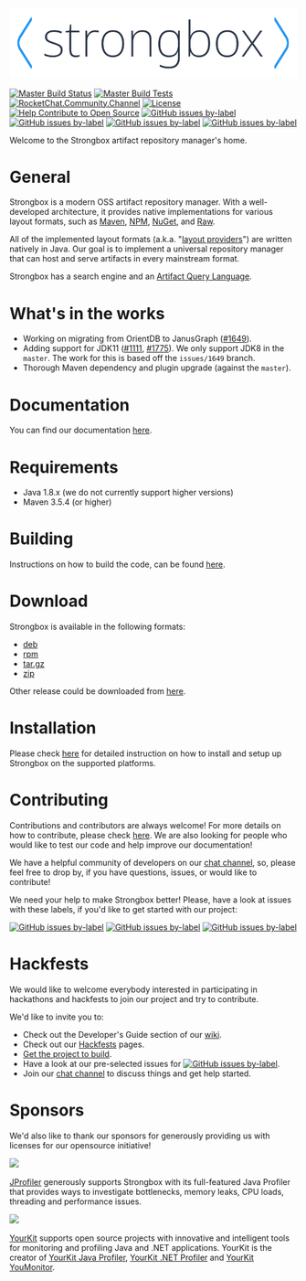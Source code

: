 <p align="center" width="100%">
    <img src="./logo.png"/>
</p>

[![Master Build Status][master-build-status-badge]][master-build-status-link]
[![Master Build Tests][master-build-tests-badge]][master-build-status-link]
[![RocketChat.Community.Channel][rocket-chat-badge]][rocket-chat-link]
[![License][license-badge]][license-link]
[![Help Contribute to Open Source][codetriage-badge]][codetriage-link]
[![GitHub issues by-label][good-first-issue-badge]][good-first-issue-link]
[![GitHub issues by-label][help-wanted-badge]][help-wanted-link]
[![GitHub issues by-label][hacktoberfest-badge]][hacktoberfest-link]
[![GitHub issues by-label][stackoverflow-badge]][stackoverflow-link]

Welcome to the Strongbox artifact repository manager's home.

# General

Strongbox is a modern OSS artifact repository manager. With a well-developed architecture, it provides native 
implementations for various layout formats, such as [Maven][docs-maven], [NPM][docs-npm], [NuGet][docs-nuget], and [Raw][docs-raw].

All of the implemented layout formats (a.k.a. "[layout providers][docs-providers]") are written natively in Java. 
Our goal is to implement a universal repository manager that can host and serve artifacts in every mainstream format.

Strongbox has a search engine and an [Artifact Query Language][docs-aql].

# What's in the works

* Working on migrating from OrientDB to JanusGraph ([#1649](https://github.com/strongbox/strongbox/issues/1649)).
* Adding support for JDK11 ([#1111](https://github.com/strongbox/strongbox/issues/1111), [#1775](https://github.com/strongbox/strongbox/issues/1649)).
  We only support JDK8 in the `master`. The work for this is based off the `issues/1649` branch.
* Thorough Maven dependency and plugin upgrade (against the `master`). 

# Documentation

You can find our documentation [here][docs].

# Requirements

* Java 1.8.x (we do not currently support higher versions)
* Maven 3.5.4 (or higher)

# Building

Instructions on how to build the code, can be found [here][docs-building-the-code].

# Download

Strongbox is available in the following formats:
* [deb][release-deb]
* [rpm][release-rpm]
* [tar.gz][release-tar.gz]
* [zip][release-zip]

Other release could be downloaded from [here][release-all].

# Installation

Please check [here][docs-user-getting-started] for detailed instruction on how to install and setup up Strongbox on the 
supported platforms.

# Contributing

Contributions and contributors are always welcome! For more details on how to contribute, please check [here][docs-contributing]. 
We are also looking for people who would like to test our code and help improve our documentation!

We have a helpful community of developers on our [chat channel][rocket-chat-link], so, please feel free to drop by, if 
you have questions, issues, or would like to contribute!

We need your help to make Strongbox better! Please, have a look at issues with these labels, if you'd like to get 
started with our project:

[![GitHub issues by-label][good-first-issue-badge]][good-first-issue-link]
[![GitHub issues by-label][help-wanted-badge]][help-wanted-link]
[![GitHub issues by-label][hacktoberfest-badge]][hacktoberfest-link]

# Hackfests

We would like to welcome everybody interested in participating in hackathons and hackfests to join our project and
try to contribute.

We'd like to invite you to:
* Check out the Developer's Guide section of our [wiki](https://strongbox.github.io/developer-guide/getting-started.html).
* Check out our [Hackfests](https://strongbox.github.io/hackfests/index.html) pages.
* [Get the project to build](https://strongbox.github.io/developer-guide/building-the-code.html).
* Have a look at our pre-selected issues for [![GitHub issues by-label][hacktoberfest-badge]][hacktoberfest-link].
* Join our [chat channel](https://chat.carlspring.org/]) to discuss things and get help started.

# Sponsors

We'd also like to thank our sponsors for generously providing us with licenses for our opensource initiative!

[![][jprofiler-logo]][jprofiler-link]

[JProfiler][jprofiler-link] generously supports Strongbox with its full-featured Java Profiler that provides ways to investigate bottlenecks, memory leaks, CPU loads, threading and performance issues.

[![][yourkit-logo]][yourkit-link]

[YourKit][yourkit-link] supports open source projects with innovative and intelligent tools for monitoring and profiling Java and .NET applications. YourKit is the creator of [YourKit Java Profiler][yourkit-java-profiler-link], [YourKit .NET Profiler][yourkit-dotnet-profiler-link] and [YourKit YouMonitor][yourkit-monitor-link].


[<--# Generic Links -->]: #
[strongbox-logo]: https://gist.githubusercontent.com/steve-todorov/c71ed46b5b07f9a7a64f507e62899619/raw/fadaea8443814846a3494c2044c74b2b6966761d/logo.png

[<--# Badges -->]: #
[master-build-status-link]: https://jenkins.carlspring.org/blue/organizations/jenkins/strongbox%2Fbuilds%2Fstrongbox/activity?branch=master
[master-build-status-badge]: https://jenkins.carlspring.org/buildStatus/icon?job=strongbox/builds/strongbox/master
[master-build-tests-badge]: https://img.shields.io/jenkins/t/https/jenkins.carlspring.org/job/strongbox/job/builds/job/strongbox/job/master.svg 
[rocket-chat-link]: https://chat.carlspring.org/channel/community
[rocket-chat-badge]: https://chat.carlspring.org/images/join-chat.svg
[license-link]: https://opensource.org/licenses/Apache-2.0
[license-badge]: https://img.shields.io/badge/License-Apache%202.0-brightgreen.svg
[codetriage-link]: https://www.codetriage.com/strongbox/strongbox
[codetriage-badge]: https://www.codetriage.com/strongbox/strongbox/badges/users.svg
[good-first-issue-link]: https://github.com/strongbox/strongbox/issues?q=is%3Aissue+is%3Aopen+label%3A%22good%20first%20issue%22
[good-first-issue-badge]: https://img.shields.io/github/issues-raw/strongbox/strongbox/good%20first%20issue.svg?label=good%20first%20issue
[help-wanted-link]: https://github.com/strongbox/strongbox/issues?q=is%3Aissue+is%3Aopen+label%3A%22help%20wanted%22
[help-wanted-badge]: https://img.shields.io/github/issues-raw/strongbox/strongbox/help%20wanted.svg?label=help%20wanted&color=%23856bf9& 

[hacktoberfest-link]: https://github.com/strongbox/strongbox/issues?q=is%3Aissue+is%3Aopen+label%3A%22hacktoberfest%22
[hacktoberfest-badge]: https://img.shields.io/github/issues-raw/strongbox/strongbox/hacktoberfest.svg?label=hacktoberfest&color=orange

[stackoverflow-link]: https://stackoverflow.com/tags/strongbox/
[stackoverflow-badge]: https://img.shields.io/badge/stackoverflow-ask-orange.svg

[<--# Docs links -->]: #
[docs]: https://strongbox.github.io/
[docs-maven]: https://strongbox.github.io/developer-guide/layout-providers/maven-2-layout-provider.html
[docs-npm]: https://strongbox.github.io/developer-guide/layout-providers/npm-layout-provider.html
[docs-nuget]: https://strongbox.github.io/developer-guide/layout-providers/nuget-layout-provider.html
[docs-raw]: https://strongbox.github.io/developer-guide/layout-providers/raw-layout-provider.html
[docs-providers]: https://strongbox.github.io/knowledge-base/layout-providers.html
[docs-building-the-code]: https://strongbox.github.io/developer-guide/building-the-code.html
[docs-user-getting-started]: https://strongbox.github.io/user-guide/getting-started.html
[docs-contributing]: https://strongbox.github.io/contributing.html
[docs-aql]: https://strongbox.github.io/user-guide/artifact-query-language.html

[<--# Release links -->]: #
[release-all]: https://github.com/strongbox/strongbox/releases
[release-rpm]: https://github.com/strongbox/strongbox/releases/download/1.0-SNAPSHOT/strongbox-distribution-1.0-SNAPSHOT.rpm
[release-tar.gz]: https://github.com/strongbox/strongbox/releases/download/1.0-SNAPSHOT/strongbox-distribution-1.0-SNAPSHOT.tar.gz
[release-zip]: https://github.com/strongbox/strongbox/releases/download/1.0-SNAPSHOT/strongbox-distribution-1.0-SNAPSHOT.zip
[release-deb]: https://github.com/strongbox/strongbox/releases/download/1.0-SNAPSHOT/strongbox-distribution-1.0-SNAPSHOT.deb

[<--# Sponsors -->]: #
[jprofiler-logo]: https://www.ej-technologies.com/images/product_banners/jprofiler_large.png
[jprofiler-link]: https://www.ej-technologies.com/products/jprofiler/overview.html

[yourkit-logo]: https://www.yourkit.com/images/yklogo.png
[yourkit-link]: https://www.yourkit.com
[yourkit-java-profiler-link]: https://www.yourkit.com/java/profiler
[yourkit-dotnet-profiler-link]: https://www.yourkit.com/.net/profiler
[yourkit-monitor-link]: https://www.yourkit.com/youmonitor/
